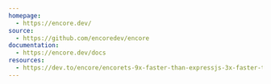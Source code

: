 ```yaml
---
homepage:
  - https://encore.dev/
source:
  - https://github.com/encoredev/encore
documentation:
  - https://encore.dev/docs
resources:
  - https://dev.to/encore/encorets-9x-faster-than-expressjs-3x-faster-than-bun-zod-4boe
---
```

